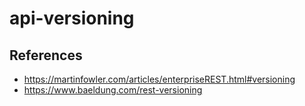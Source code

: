 # api-versioning

## References
* https://martinfowler.com/articles/enterpriseREST.html#versioning
* https://www.baeldung.com/rest-versioning